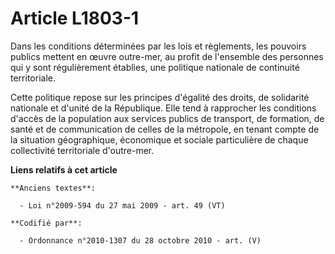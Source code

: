 # Article L1803-1

Dans les conditions déterminées par les lois et règlements, les pouvoirs publics mettent en œuvre outre-mer, au profit de
l'ensemble des personnes qui y sont régulièrement établies, une politique nationale de continuité territoriale.

Cette politique repose sur les principes d'égalité des droits, de solidarité nationale et d'unité de la République. Elle tend
à rapprocher les conditions d'accès de la population aux services publics de transport, de formation, de santé et de
communication de celles de la métropole, en tenant compte de la situation géographique, économique et sociale particulière de
chaque collectivité territoriale d'outre-mer.

**Liens relatifs à cet article**

	**Anciens textes**:

	  - Loi n°2009-594 du 27 mai 2009 - art. 49 (VT)

	**Codifié par**:

	  - Ordonnance n°2010-1307 du 28 octobre 2010 - art. (V)
